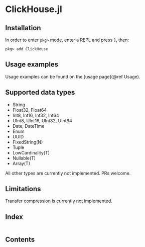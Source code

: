 # ClickHouse.jl

## Installation

In order to enter `pkg>` mode, enter a REPL and press `]`, then:
```julia-repl
pkg> add ClickHouse
```

## Usage examples

Usage examples can be found on the [usage page](@ref Usage).

## Supported data types

- String
- Float32, Float64
- Int8, Int16, Int32, Int64
- UInt8, UInt16, UInt32, UInt64
- Date, DateTime
- Enum
- UUID
- FixedString(N)
- Tuple
- LowCardinality(T)
- Nullable(T)
- Array(T)

All other types are currently not implemented. PRs welcome.

## Limitations

Transfer compression is currently not implemented.

## Index

```@index
```

## Contents

```@contents
```
